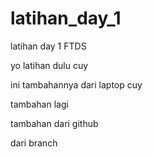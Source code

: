 # latihan_day_1
latihan day 1 FTDS 

yo latihan dulu cuy

ini tambahannya dari laptop cuy

tambahan lagi

tambahan dari github

dari branch
